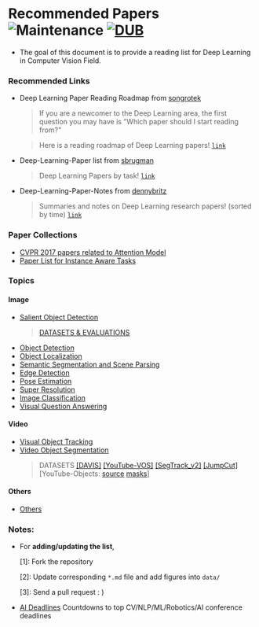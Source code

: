 # Recommended Papers ![Maintenance](https://img.shields.io/badge/maintained-yes-brightgreen.svg) [![DUB](https://img.shields.io/badge/MIT-license-brightgreen.svg)](LICENSE)
- The goal of this document is to provide a reading list for Deep Learning in Computer Vision Field.

### Recommended Links

- Deep Learning Paper Reading Roadmap from [songrotek](https://github.com/songrotek)
  >If you are a newcomer to the Deep Learning area, the first question you may have is "Which paper should I start reading from?"

  >Here is a reading roadmap of Deep Learning papers! [`link`](https://github.com/songrotek/Deep-Learning-Papers-Reading-Roadmap)

- Deep-Learning-Paper list from [sbrugman](https://github.com/sbrugman)  
  >Deep Learning Papers by task! [`link`](https://github.com/sbrugman/deep-learning-papers)

- Deep-Learning-Paper-Notes from [dennybritz](https://github.com/dennybritz)  
  >Summaries and notes on Deep Learning research papers! (sorted by time) [`link`](https://github.com/dennybritz/deeplearning-papernotes)
  
### Paper Collections
- [CVPR 2017 papers related to Attention Model](CVPR2017-Attention-model/README.md)
- [Paper List for Instance Aware Tasks](Instance-Aware-Paper-List/README.md)

### Topics

#### Image
- [Salient Object Detection](Image-01-Salient-Object-Detection.md)
  >[DATASETS & EVALUATIONS](https://github.com/ArcherFMY/sal_eval_toolbox)
- [Object Detection](Image-02-Object-Detection.md)
- [Object Localization](Image-03-Object-Localization.md)
- [Semantic Segmentation and Scene Parsing](Image-04-Semantic-Segmentation-and-Scene-Parsing.md)
- [Edge Detection](Image-05-Edge-Detection.md)
- [Pose Estimation](Image-06-Pose-Estimation.md)
- [Super Resolution](Image-07-Super-Resolution.md)
- [Image Classification](Image-08-Image-Classification.md)
- [Visual Question Answering](Image-09-Visual-Question-Answering.md)

#### Video
- [Visual Object Tracking](Video-01-Visual-Object-Tracking.md)
- [Video Object Segmentation](Video-02-Video-Object-Segmentation.md)
  >DATASETS [[DAVIS]](https://davischallenge.org/davis2017/soa_compare.html)  [[YouTube-VOS]](https://youtube-vos.org/)  [[SegTrack_v2]](https://www.cc.gatech.edu/~fli/SegTrack2/dataset.html)  [[JumpCut]](http://irc.cs.sdu.edu.cn/JumpCut/) [YouTube-Objects: [source](https://data.vision.ee.ethz.ch/cvl/youtube-objects/) [masks](http://vision.cs.utexas.edu/projects/videoseg/)]

#### Others
- [Others](Others.md)

### Notes: 

- For __adding/updating the list__,

	[1]: Fork the repository
	
	[2]: Update corresponding `*.md` file and add figures into `data/`
	
	[3]: Send a pull request : )
	
- [AI Deadlines](https://aideadlin.es/) Countdowns to top CV/NLP/ML/Robotics/AI conference deadlines 
